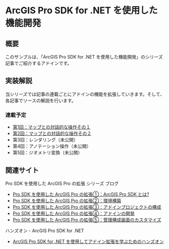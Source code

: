 # ArcGIS Pro SDK for .NET を使用した機能開発

## 概要
このサンプルは、「ArcGIS Pro SDK for .NET を使用した機能開発」のシリーズ記事でご紹介するアドインです。

## 実装解説
当シリーズでは記事の連載ごとにアドインの機能を拡張していきます。そして、各記事でソースの解説を行います。

### 連載予定
 * [第1回：マップとの対話的な操作その１](https://community.esri.com/docs/DOC-14197)
 * [第2回：マップとの対話的な操作その２](https://community.esri.com/docs/DOC-14326)
 * 第3回：レンダリング（未公開）
 * 第4回：アノテーション操作（未公開）
 * 第5回：ジオメトリ変換（未公開）

## 関連サイト
Pro SDK を使用した ArcGIS Pro の拡張 シリーズ ブログ
 * [Pro SDK を使用した ArcGIS Pro の拡張①：ArcGIS Pro SDK とは?](https://community.esri.com/docs/DOC-11507)
 * [Pro SDK を使用した ArcGIS Pro の拡張②：環境構築](https://community.esri.com/docs/DOC-11648)
 * [Pro SDK を使用した ArcGIS Pro の拡張③：アドインプロジェクトの構成](https://community.esri.com/docs/DOC-11974)
 * [Pro SDK を使用した ArcGIS Pro の拡張④：アドインの開発](https://community.esri.com/docs/DOC-12492)
 * [Pro SDK を使用した ArcGIS Pro の拡張⑤：管理構成画面のカスタマイズ](https://community.esri.com/docs/DOC-12651)

ハンズオン - ArcGIS Pro SDK for .NET
 * [ArcGIS Pro SDK for .NET を使用してアドイン拡張を学ぶためのハンズオン](https://github.com/EsriJapan/workshops/tree/master/20190913_arcgis-pro-sdk-hands-on)
